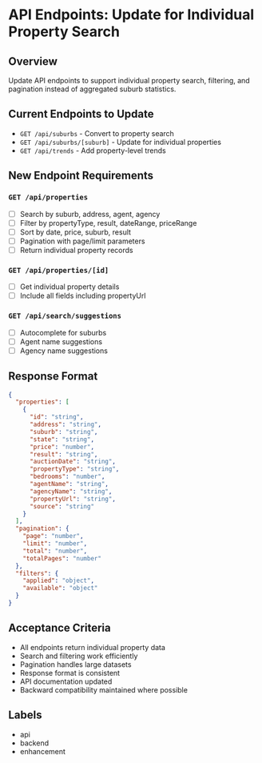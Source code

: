 # API Endpoints: Update for Individual Property Search

## Overview
Update API endpoints to support individual property search, filtering, and pagination instead of aggregated suburb statistics.

## Current Endpoints to Update
- `GET /api/suburbs` - Convert to property search
- `GET /api/suburbs/[suburb]` - Update for individual properties
- `GET /api/trends` - Add property-level trends

## New Endpoint Requirements

### `GET /api/properties`
- [ ] Search by suburb, address, agent, agency
- [ ] Filter by propertyType, result, dateRange, priceRange
- [ ] Sort by date, price, suburb, result
- [ ] Pagination with page/limit parameters
- [ ] Return individual property records

### `GET /api/properties/[id]`
- [ ] Get individual property details
- [ ] Include all fields including propertyUrl

### `GET /api/search/suggestions`
- [ ] Autocomplete for suburbs
- [ ] Agent name suggestions
- [ ] Agency name suggestions

## Response Format
```json
{
  "properties": [
    {
      "id": "string",
      "address": "string",
      "suburb": "string",
      "state": "string",
      "price": "number",
      "result": "string",
      "auctionDate": "string",
      "propertyType": "string",
      "bedrooms": "number",
      "agentName": "string",
      "agencyName": "string",
      "propertyUrl": "string",
      "source": "string"
    }
  ],
  "pagination": {
    "page": "number",
    "limit": "number",
    "total": "number",
    "totalPages": "number"
  },
  "filters": {
    "applied": "object",
    "available": "object"
  }
}
```

## Acceptance Criteria
- All endpoints return individual property data
- Search and filtering work efficiently
- Pagination handles large datasets
- Response format is consistent
- API documentation updated
- Backward compatibility maintained where possible

## Labels
- api
- backend
- enhancement